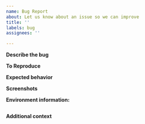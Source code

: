 ```yaml
---
name: Bug Report
about: Let us know about an issue so we can improve
title: ''
labels: bug
assignees: ''

---
```


**Describe the bug**

<!-- A clear and concise description of what the bug is. -->

**To Reproduce**

<!-- Steps to reproduce the behavior: -->
<!-- If you are running into trouble with a particular command please -->
<!-- run that command with the "-vv" flag for easier debugging -->

**Expected behavior**

<!-- A clear and concise description of what you expected to happen. -->

**Screenshots**

<!-- If applicable, add screenshots to help explain your problem. -->

**Environment information:**

<!-- Please run "swift --version" and include the output here-->

```txt
```

**Additional context**

<!-- Add any other context about the problem here. -->

